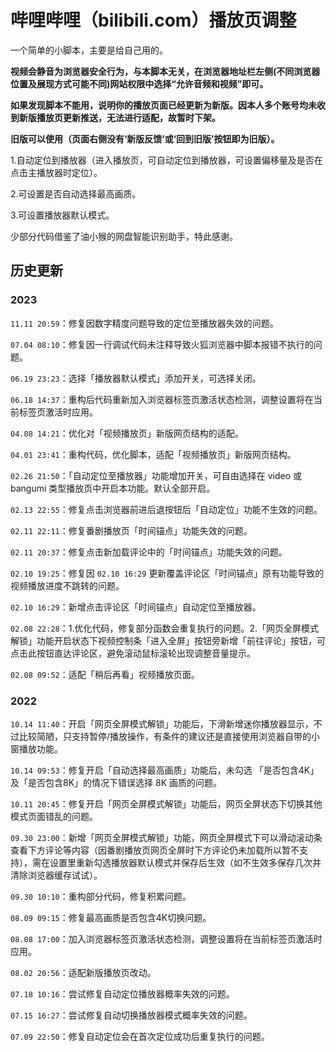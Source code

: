 # 哔哩哔哩（bilibili.com）播放页调整

一个简单的小脚本，主要是给自己用的。

**视频会静音为浏览器安全行为，与本脚本无关，在浏览器地址栏左侧(不同浏览器位置及展现方式可能不同)网站权限中选择“允许音频和视频”即可。**

**如果发现脚本不能用，说明你的播放页面已经更新为新版。因本人多个账号均未收到新版播放页更新推送，无法进行适配，故暂时下架。**

**旧版可以使用（页面右侧没有‘新版反馈’或‘回到旧版’按钮即为旧版）。**

1.自动定位到播放器（进入播放页，可自动定位到播放器，可设置偏移量及是否在点击主播放器时定位）。

2.可设置是否自动选择最高画质。

3.可设置播放器默认模式。

少部分代码借鉴了油小猴的网盘智能识别助手，特此感谢。

## 历史更新

### 2023

`11.11 20:59`：修复因数字精度问题导致的定位至播放器失效的问题。

`07.04 08:10`：修复因一行调试代码未注释导致火狐浏览器中脚本报错不执行的问题。

`06.19 23:23`：选择「播放器默认模式」添加开关，可选择关闭。

`06.18 14:37`：重构后代码重新加入浏览器标签页激活状态检测，调整设置将在当前标签页激活时应用。

`04.08 14:21`：优化对「视频播放页」新版网页结构的适配。

`04.01 23:41`：重构代码，优化脚本，适配「视频播放页」新版网页结构。

`02.26 21:50`：「自动定位至播放器」功能增加开关，可自由选择在 video 或 bangumi 类型播放页中开启本功能。默认全部开启。

`02.13 22:55`：修复点击浏览器前进后退按钮后「自动定位」功能不生效的问题。

`02.11 22:11`：修复番剧播放页「时间锚点」功能失效的问题。

`02.11 20:37`：修复点击新加载评论中的「时间锚点」功能失效的问题。

`02.10 19:25`：修复因 `02.10 16:29` 更新覆盖评论区「时间锚点」原有功能导致的视频播放进度不跳转的问题。

`02.10 16:29`：新增点击评论区「时间锚点」自动定位至播放器。

`02.08 22:28`：1.优化代码，修复部分函数会重复执行的问题。2.「网页全屏模式解锁」功能开启状态下视频控制条「进入全屏」按钮旁新增「前往评论」按钮，可点击此按钮直达评论区，避免滚动鼠标滚轮出现调整音量提示。

`02.08 09:52`：适配「稍后再看」视频播放页面。

### 2022

`10.14 11:40`：开启「网页全屏模式解锁」功能后，下滑新增迷你播放器显示，不过比较简陋，只支持暂停/播放操作，有条件的建议还是直接使用浏览器自带的小窗播放功能。

`10.14 09:53`：修复开启「自动选择最高画质」功能后，未勾选 「是否包含4K」及「是否包含8K」的情况下错误选择 8K 画质的问题。

`10.11 20:45`：修复开启「网页全屏模式解锁」功能后，网页全屏状态下切换其他模式页面错乱的问题。

`09.30 23:00`：新增「网页全屏模式解锁」功能，网页全屏模式下可以滑动滚动条查看下方评论等内容（因番剧播放页网页全屏时下方评论仍未加载所以暂不支持），需在设置里重新勾选播放器默认模式并保存后生效（如不生效多保存几次并清除浏览器缓存试试）。

`09.30 10:10`：重构部分代码，修复积累问题。

`08.09 09:15`：修复最高画质是否包含4K切换问题。

`08.08 17:00`：加入浏览器标签页激活状态检测，调整设置将在当前标签页激活时应用。

`08.02 20:56`：适配新版播放页改动。

`07.18 10:16`：尝试修复自动定位播放器概率失效的问题。

`07.15 16:27`：尝试修复自动切换播放器模式概率失效的问题。

`07.09 22:50`：修复自动定位会在首次定位成功后重复执行的问题。
